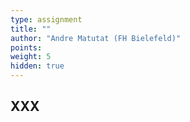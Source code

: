 ```yaml
---
type: assignment
title: ""
author: "Andre Matutat (FH Bielefeld)"
points:
weight: 5
hidden: true
---
```



## XXX
